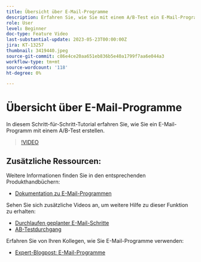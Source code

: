 ```yaml
---
title: Übersicht über E-Mail-Programme
description: Erfahren Sie, wie Sie mit einem A/B-Test ein E-Mail-Programm erstellen.
role: User
level: Beginner
doc-type: Feature Video
last-substantial-update: 2023-05-23T00:00:00Z
jira: KT-13257
thumbnail: 3419440.jpeg
source-git-commit: c86e4ce20aa651eb836b5e40a1799f7aa6e044a3
workflow-type: tm+mt
source-wordcount: '118'
ht-degree: 0%

---
```



# Übersicht über E-Mail-Programme

In diesem Schritt-für-Schritt-Tutorial erfahren Sie, wie Sie ein E-Mail-Programm mit einem A/B-Test erstellen.

>[!VIDEO](https://video.tv.adobe.com/v/3419440/?learn=on)


## Zusätzliche Ressourcen:

Weitere Informationen finden Sie in den entsprechenden Produkthandbüchern:
* [Dokumentation zu E-Mail-Programmen](https://experienceleague.adobe.com/docs/marketo/using/product-docs/email-marketing/email-programs/creating-an-email-program/understanding-email-programs.html?lang=en)

Sehen Sie sich zusätzliche Videos an, um weitere Hilfe zu dieser Funktion zu erhalten:
* [Durchlaufen geplanter E-Mail-Schritte](https://experienceleague.adobe.com/docs/marketo-learn/tutorials/email-marketing/scheduled-email-watch.html?lang=en)
* [AB-Testdurchgang](https://experienceleague.adobe.com/docs/marketo-learn/tutorials/email-marketing/ab-testing-watch.html?lang=en)

Erfahren Sie von Ihren Kollegen, wie Sie E-Mail-Programme verwenden:
* [Expert-Blogpost: E-Mail-Programme](https://nation.marketo.com/t5/product-blogs/marketo-success-series-email-programs/ba-p/304968)
